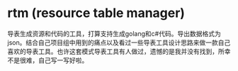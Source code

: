 # rtm (resource table manager)
导表生成资源和代码的工具，打算支持生成golang和c#代码。导出数据格式为json。结合自己项目组中用到的痛点以及看过一些导表工具设计思路来做一款自己喜欢的导表工具。也许这套模式导表工具有人做过，遗憾的是我并没有找到，所幸不是很难，自己写一写好啦。
